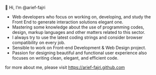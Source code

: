 👋 Hi, I’m @arief-fajri

- Web developers who focus on working on, developing, and study the Front End to generate interaction solutions elegant one.
- Mastering some knowledge about the use of programming codes, design, markup languages and other matters related to this sector.
- I always try to use the latest coding strings and consider browser compatibility on every job.
- Sensible to work on Front-end Development & Web Design project.
- Passion for designing beautiful and functional user experience also focuses on writing clean, elegant, and efficient code.

for more about me, please visit https://arief-fajri.github.com

